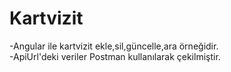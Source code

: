 # Kartvizit
-Angular ile kartvizit ekle,sil,güncelle,ara örneğidir. </br>
-ApiUrl'deki veriler Postman kullanılarak çekilmiştir.
